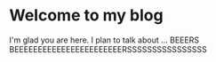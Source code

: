 # Welcome to my blog

I'm glad you are here. I plan to talk about ... BEEERS BEEEEEEEEEEEEEEEEEEEEEEERSSSSSSSSSSSSSSSS
